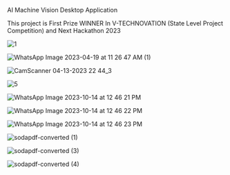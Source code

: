 AI Machine Vision Desktop Application

This project is First Prize WINNER In V-TECHNOVATION (State Level Project Competition) and Next Hackathon 2023 


![1](https://github.com/Rizvi-Ahmed-Abbas-Nasir/Machine-Vision-Diploma-Final-Year-Project-AI-DESKTOP-CONTROLLER-/assets/92648635/87d91d41-d1b9-46f7-a66b-fa2e45153e68)


![WhatsApp Image 2023-04-19 at 11 26 47 AM (1)](https://github.com/Rizvi-Ahmed-Abbas-Nasir/Machine-Vision-Diploma-Final-Year-Project-AI-DESKTOP-CONTROLLER-/assets/92648635/0f850922-6e6d-4f36-9216-01d41947e792)

![CamScanner 04-13-2023 22 44_3](https://github.com/Rizvi-Ahmed-Abbas-Nasir/Machine-Vision-Diploma-Final-Year-Project-AI-DESKTOP-CONTROLLER-/assets/92648635/386d254d-4321-4dc0-a681-82ffd0ae1b9c)

![5](https://github.com/Rizvi-Ahmed-Abbas-Nasir/Machine-Vision-Diploma-Final-Year-Project-AI-DESKTOP-CONTROLLER-/assets/92648635/5c7dc9f1-a377-46a8-87b6-f44f7fd8170a)


![WhatsApp Image 2023-10-14 at 12 46 21 PM](https://github.com/Rizvi-Ahmed-Abbas-Nasir/Machine-Vision-Diploma-Final-Year-Project-AI-DESKTOP-CONTROLLER-/assets/92648635/929b0d6b-5be9-4bc9-a6ae-46ddf4c7b5ca)

![WhatsApp Image 2023-10-14 at 12 46 22 PM](https://github.com/Rizvi-Ahmed-Abbas-Nasir/Machine-Vision-Diploma-Final-Year-Project-AI-DESKTOP-CONTROLLER-/assets/92648635/0de85454-2528-4af1-9c68-0dc1be15c4e7)


![WhatsApp Image 2023-10-14 at 12 46 23 PM](https://github.com/Rizvi-Ahmed-Abbas-Nasir/Machine-Vision-Diploma-Final-Year-Project-AI-DESKTOP-CONTROLLER-/assets/92648635/f5b9efa2-e73b-478c-aabf-4f22850bf467)




![sodapdf-converted (1)](https://github.com/Rizvi-Ahmed-Abbas-Nasir/Machine-Vision-Diploma-Final-Year-Project-AI-DESKTOP-CONTROLLER-/assets/92648635/af2e1f6d-4b01-4ac2-b9f1-4eb5a5ef902f)

![sodapdf-converted (3)](https://github.com/Rizvi-Ahmed-Abbas-Nasir/Machine-Vision-Diploma-Final-Year-Project-AI-DESKTOP-CONTROLLER-/assets/92648635/d9cba624-a743-47e1-b3a5-f67eb5c95a25)

![sodapdf-converted (4)](https://github.com/Rizvi-Ahmed-Abbas-Nasir/Machine-Vision-Diploma-Final-Year-Project-AI-DESKTOP-CONTROLLER-/assets/92648635/94544a75-8ad0-4005-84ca-28fa5af2e057)
